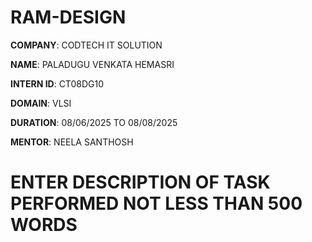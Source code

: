 # RAM-DESIGN

**COMPANY**: CODTECH IT SOLUTION

**NAME**: PALADUGU VENKATA HEMASRI

**INTERN ID**: CT08DG10

**DOMAIN**: VLSI

**DURATION**: 08/06/2025 TO 08/08/2025

**MENTOR**: NEELA SANTHOSH

# ENTER DESCRIPTION OF TASK PERFORMED NOT LESS THAN 500 WORDS
